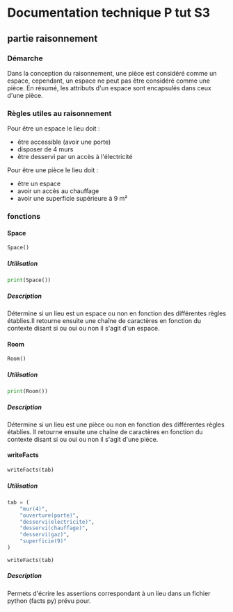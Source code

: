 # Documentation technique P tut S3

## partie raisonnement

### Démarche

Dans la conception du raisonnement, une pièce est considéré comme un espace, cependant, un espace ne peut pas être considéré comme une pièce. En résumé,  les attributs d'un espace sont encapsulés dans ceux d'une pièce.

### Règles utiles au raisonnement 

Pour être un espace le lieu doit :
- être accessible (avoir une porte)
- disposer de 4 murs
- être desservi par un accès à l'électricité

Pour être une pièce le lieu doit :
- être un espace
- avoir un accès au chauffage
- avoir une superficie supérieure à 9 m²


### fonctions

#### Space

```python
Space()
```
##### Utilisation

```python
print(Space())
```

##### Description

Détermine si un lieu est un espace ou non en fonction des différentes règles établies.Il retourne ensuite une chaîne de caractères en fonction du contexte disant si ou oui ou non il s'agit d'un espace.

#### Room

```python
Room()
```
##### Utilisation

```python
print(Room())

```
##### Description

Détermine si un lieu est une pièce ou non en fonction des différentes règles établies. Il retourne ensuite une chaîne de caractères en fonction du contexte disant si ou oui ou non il s'agit d'une pièce.

#### writeFacts

```python
writeFacts(tab)
```

##### Utilisation

```python
tab = (
    "mur(4)",
    "ouverture(porte)",
    "desservi(electricite)",
    "desservi(chauffage)",
    "desservi(gaz)",
    "superficie(9)"
)

writeFacts(tab)
```
##### Description

Permets d'écrire les assertions correspondant à un lieu dans un fichier python (facts py) prévu pour.
